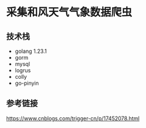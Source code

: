 # 采集和风天气气象数据爬虫

## 技术栈
- golang 1.23.1
- gorm
- mysql
- logrus
- colly
- go-pinyin

## 参考链接
https://www.cnblogs.com/trigger-cn/p/17452078.html